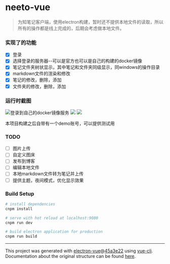 # neeto-vue

> 为知笔记客户端，使用electron构建，暂时还不提供本地文件的读取，所以所有的操作都是线上完成的，后期会考虑做本地文件。

### 实现了的功能

- [X] 登录
- [X] 选择登录的服务器--可以是官方也可以是自己的构建的docker镜像
- [X] 笔记文件夹树状显示，其中笔记和文件夹同级显示，同windows的操作目录
- [X] markdown文件的渲染和修改
- [X] 笔记的修改，删除，添加
- [X] 文件夹的修改，删除，添加 

### 运行时截图
<img src="https://img.tanknee.cn/blogpicbed/2020/02/2020022695d9aa97e199f.png" alt="登录到自己的docker镜像服务"/>

<img src="https://img.tanknee.cn/blogpicbed/2020/02/20200226ef23899092365.png"/>

<img src="https://img.tanknee.cn/blogpicbed/2020/02/2020022655449881c27cb.png"/>

本项目构建之后自带有一个demo账号，可以提供测试用

### TODO
- [ ] 图片上传
- [ ] 自定义图床
- [ ] 发布到博客
- [ ] 编辑本地文件
- [ ] 本地markdown文件转为笔记并上传
- [ ] 提供主题，夜间模式，优化显示效果 

### Build Setup

``` bash
# install dependencies
cnpm install

# serve with hot reload at localhost:9080
cnpm run dev

# build electron application for production
cnpm run build


```

---

This project was generated with [electron-vue](https://github.com/SimulatedGREG/electron-vue)@[45a3e22](https://github.com/SimulatedGREG/electron-vue/tree/45a3e224e7bb8fc71909021ccfdcfec0f461f634) using [vue-cli](https://github.com/vuejs/vue-cli). Documentation about the original structure can be found [here](https://simulatedgreg.gitbooks.io/electron-vue/content/index.html).
